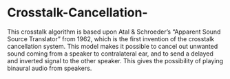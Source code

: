 # Crosstalk-Cancellation-
This crosstalk algorithm is based upon Atal &amp; Schroeder’s “Apparent Sound Source Translator” from 1962, which is the first invention of the crosstalk cancellation system. This model makes it possible to cancel out unwanted sound coming from a speaker to contralateral ear, and to send a delayed and inverted signal to the other speaker. This gives the possibility of playing binaural audio from speakers.
